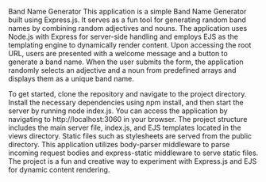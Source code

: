Band Name Generator
This application is a simple Band Name Generator built using Express.js. It serves as a fun tool for generating random band names by combining random adjectives and nouns. The application uses Node.js with Express for server-side handling and employs EJS as the templating engine to dynamically render content. Upon accessing the root URL, users are presented with a welcome message and a button to generate a band name. When the user submits the form, the application randomly selects an adjective and a noun from predefined arrays and displays them as a unique band name.

To get started, clone the repository and navigate to the project directory. Install the necessary dependencies using npm install, and then start the server by running node index.js. You can access the application by navigating to http://localhost:3060 in your browser. The project structure includes the main server file, index.js, and EJS templates located in the views directory. Static files such as stylesheets are served from the public directory. This application utilizes body-parser middleware to parse incoming request bodies and express-static middleware to serve static files. The project is a fun and creative way to experiment with Express.js and EJS for dynamic content rendering.
